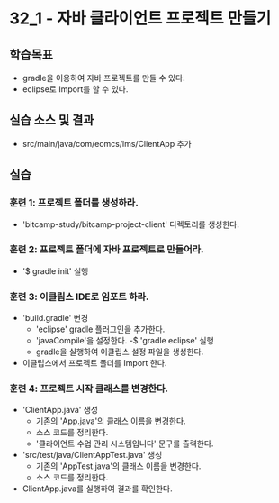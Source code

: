 # 32_1 - 자바 클라이언트 프로젝트 만들기

## 학습목표

- gradle을 이용하여 자바 프로젝트를 만들 수 있다.
- eclipse로 Import를 할 수 있다.

## 실습 소스 및 결과

- src/main/java/com/eomcs/lms/ClientApp 추가

## 실습  

### 훈련 1: 프로젝트 폴더를 생성하라. 
- 'bitcamp-study/bitcamp-project-client' 디렉토리를 생성한다.  

### 훈련 2: 프로젝트 폴더에 자바 프로젝트로 만들어라. 

- '$ gradle init' 실행

### 훈련 3: 이클립스 IDE로 임포트 하라. 

- 'build.gradle' 변경
  - 'eclipse' gradle 플러그인을 추가한다. 
  - 'javaCompile'을 설정한다. 
-$ 'gradle eclipse' 실행
  - gradle을 실행하여 이클립스 설정 파일을 생성한다. 
- 이클립스에서 프로젝트 폴더를 Import 한다.

### 훈련 4: 프로젝트 시작 클래스를 변경한다.

- 'ClientApp.java' 생성
  - 기존의 'App.java'의 클래스 이름을 변경한다.
  - 소스 코드를 정리한다.
  - '클라이언트 수업 관리 시스템입니다' 문구를 출력한다. 
- 'src/test/java/ClientAppTest.java' 생성
  - 기존의 'AppTest.java'의 클래스 이름을 변경한다.
  - 소스 코드를 정리한다.
- ClientApp.java를 실행하여 결과를 확인한다. 
    


